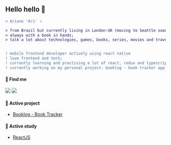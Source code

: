 ## Hello hello 👋

```diff
< Ariane 'Ari' ⭐

> from Brazil but currently living in London-UK (moving to Seattle soon 🎉);
> always with a book in hands;
> talk a lot about technologies, games, books, series, movies and travel;


! ‍mobile frontend developer actively using react native
! love frontend and tech;
! currently learning and practising a lot of react, redux and typescript;
! currently working on my personal project: booklog - book tracker app
```

#### 🔗 Find me

<a href="https://www.linkedin.com/in/borgesariane/"><img src="https://img.shields.io/badge/LinkedIn-0077B5?style=for-the-badge&logo=linkedin&logoColor=white"></img></a>
<a href="https://calendly.com/d/4fd-8zk-hs9/interview-with-ariane/"><img src="https://img.shields.io/badge/Gmail-D14836?style=for-the-badge&logo=gmail&logoColor=white"></img></a>

#### 📕 Active project
- [Booklog - Book Tracker](https://arianeborges.github.io/projects/booklog/booklog.html)

#### 📝 Active study
- [ReactJS](https://github.com/arianeborges/study-reactjs)
